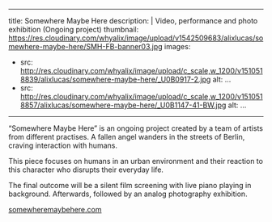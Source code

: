 
---
title: Somewhere Maybe Here
description: |
 Video, performance and photo exhibition
 (Ongoing project)
thumbnail: https://res.cloudinary.com/whyalix/image/upload/v1542509683/alixlucas/somewhere-maybe-here/SMH-FB-banner03.jpg
images:
  - src: http://res.cloudinary.com/whyalix/image/upload/c_scale,w_1200/v1510518839/alixlucas/somewhere-maybe-here/_U0B0917-2.jpg
    alt: …
  - src: http://res.cloudinary.com/whyalix/image/upload/c_scale,w_1200/v1510518857/alixlucas/somewhere-maybe-here/_U0B1147-41-BW.jpg
    alt: …
---
“Somewhere Maybe Here” is an ongoing project created by a team of artists from different practises. A fallen angel wanders in the streets of Berlin, craving interaction with humans.

This piece focuses on humans in an urban environment and their reaction to this character who disrupts their everyday life.

The final outcome will be a silent film screening with live piano playing in background. Afterwards, followed by an analog photography exhibition.




[somewheremaybehere.com](https://www.somewheremaybehere.com/)
